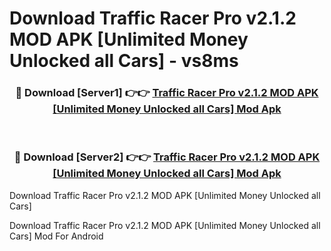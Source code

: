 # Download Traffic Racer Pro v2.1.2 MOD APK [Unlimited Money Unlocked all Cars] - vs8ms


<div align="center">
<h3>🔴 Download [Server1] 👉👉 <a href="https://apk-comot.site?title=Traffic_Racer_Pro_v2.1.2_MOD_APK_[Unlimited_Money_Unlocked_all_Cars]">Traffic Racer Pro v2.1.2 MOD APK [Unlimited Money Unlocked all Cars] Mod Apk</a></h3><br>
<h3>🔴 Download [Server2] 👉👉 <a href="https://apk-comot.site?title=Traffic_Racer_Pro_v2.1.2_MOD_APK_[Unlimited_Money_Unlocked_all_Cars]">Traffic Racer Pro v2.1.2 MOD APK [Unlimited Money Unlocked all Cars] Mod Apk</a></h3>
</div>



Download Traffic Racer Pro v2.1.2 MOD APK [Unlimited Money Unlocked all Cars] 

Download Traffic Racer Pro v2.1.2 MOD APK [Unlimited Money Unlocked all Cars] Mod For Android